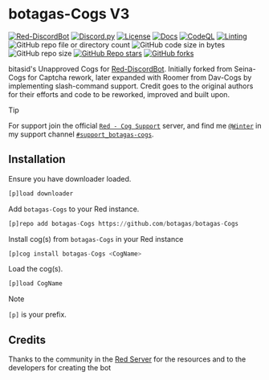 # botagas-Cogs V3

[![Red-DiscordBot](https://img.shields.io/badge/Red--DiscordBot-V3-red.svg)](https://github.com/Cog-Creators/Red-DiscordBot) [![Discord.py](https://img.shields.io/badge/Discord.py-rewrite-blue.svg)](https://github.com/Rapptz/discord.py/tree/rewrite) [![License](https://img.shields.io/badge/License-MIT-blue)](https://github.com/botagas/botagas-Cogs/blob/main/LICENSE)
[![Docs](https://img.shields.io/badge/DOCS-up-green.svg)](https://cogs.melonbot.io/) [![CodeQL](https://github.com/botagas/botagas-Cogs/actions/workflows/codeql-analysis.yml/badge.svg)](https://github.com/botagas/botagas-Cogs/blob/main/.github/workflows/codeql-analysis.yml) [![Linting](https://github.com/botagas/botagas-Cogs/actions/workflows/tests.yml/badge.svg)](https://github.com/botagas/botagas-Cogs/blob/main/.github/workflows/tests.yml) 
![GitHub repo file or directory count](https://img.shields.io/github/directory-file-count/botagas/botagas-Cogs) ![GitHub code size in bytes](https://img.shields.io/github/languages/code-size/botagas/botagas-Cogs) ![GitHub repo size](https://img.shields.io/github/repo-size/botagas/botagas-Cogs)
[![GitHub Repo stars](https://img.shields.io/github/stars/botagas/botagas-Cogs?style=plastic&color=%23696969)](https://github.com/botagas/botagas-Cogs/stargazers) [![GitHub forks](https://img.shields.io/github/forks/botagas/botagas-Cogs?style=plastic&color=%23696969)](https://github.com/botagas/botagas-Cogs/forks)

bitasid's Unapproved Cogs for [Red-DiscordBot](https://github.com/Cog-Creators/Red-DiscordBot/). Initially forked from Seina-Cogs for Captcha rework, later expanded with Roomer from Dav-Cogs by implementing slash-command support. Credit goes to the original authors for their efforts and code to be reworked, improved and built upon.


> [!TIP]
> For support join the official [`Red - Cog Support`](https://discord.gg/GET4DVk) server, and find me [`@Winter`](https://discordapp.com/users/326866295150739457) in my support channel [`#support_botagas-cogs`](https://discord.com/channels/240154543684321280/1166073721056931890).


## Installation

Ensure you have downloader loaded.
```py
[p]load downloader
```

Add `botagas-Cogs` to your Red instance.
```py
[p]repo add botagas-Cogs https://github.com/botagas/botagas-Cogs
```

Install cog(s) from `botagas-Cogs` in your Red instance
```py
[p]cog install botagas-Cogs <CogName>
```

Load the cog(s).
```py
[p]load CogName
```

> [!NOTE]
> `[p]` is your prefix.


## Credits
Thanks to the community in the [Red Server](https://discord.gg/red) for the resources and to the developers for creating the bot
